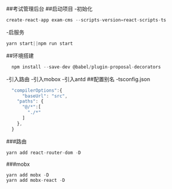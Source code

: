 ##考试管理后台
##启动项目
-初始化
```js
create-react-app exam-cms --scripts-version=react-scripts-ts
```
-启服务
```js
yarn start||npm run start
```
##环境搭建
```js
  npm install --save-dev @babel/plugin-proposal-decorators
```
-引入路由
-引入mobox
-引入antd
##配置别名
-tsconfig.json
```js
  "compilerOptions":{
      "baseUrl": "src",
    "paths": {
      "@/*":[
        "./*"
      ]
    },
  }
```
###路由
```js
yarn add react-router-dom -D
```
###mobx
```js
yarn add mobx -D
yarn add mobx-react -D
```